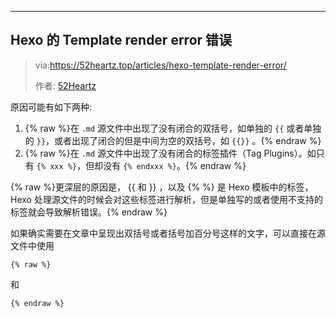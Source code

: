 

---



## Hexo 的 Template render error 错误

> via:<https://52heartz.top/articles/hexo-template-render-error/>
>
> 作者: [52Heartz](https://52heartz.top/)

原因可能有如下两种:

1. {% raw %}在 `.md` 源文件中出现了没有闭合的双括号，如单独的 `{{` 或者单独的 `}}`，或者出现了闭合的但是中间为空的双括号，如 `{{}}` 。{% endraw %}
2. {% raw %}在 `.md` 源文件中出现了没有闭合的标签插件（Tag Plugins）。如只有 `{% xxx %}`，但却没有 `{% endxxx %}`。{% endraw %}

{% raw %}更深层的原因是， {{ 和 }} ，以及 {% %} 是 Hexo 模板中的标签，Hexo 处理源文件的时候会对这些标签进行解析，但是单独写的或者使用不支持的标签就会导致解析错误。{% endraw %}

如果确实需要在文章中呈现出双括号或者括号加百分号这样的文字，可以直接在源文件中使用

```
{% raw %}
```



和

```
{% endraw %}
```